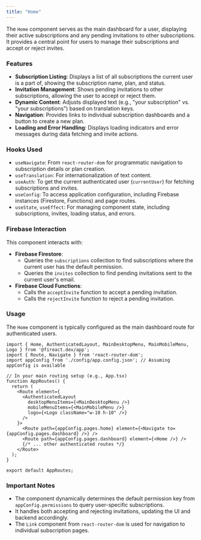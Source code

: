 ```yaml
---
title: "Home"
---
```


The `Home` component serves as the main dashboard for a user, displaying their active subscriptions and any pending invitations to other subscriptions. It provides a central point for users to manage their subscriptions and accept or reject invites.

### Features

- **Subscription Listing**: Displays a list of all subscriptions the current user is a part of, showing the subscription name, plan, and status.
- **Invitation Management**: Shows pending invitations to other subscriptions, allowing the user to accept or reject them.
- **Dynamic Content**: Adjusts displayed text (e.g., "your subscription" vs. "your subscriptions") based on translation keys.
- **Navigation**: Provides links to individual subscription dashboards and a button to create a new plan.
- **Loading and Error Handling**: Displays loading indicators and error messages during data fetching and invite actions.

### Hooks Used

- `useNavigate`: From `react-router-dom` for programmatic navigation to subscription details or plan creation.
- `useTranslation`: For internationalization of text content.
- `useAuth`: To get the current authenticated user (`currentUser`) for fetching subscriptions and invites.
- `useConfig`: To access application configuration, including Firebase instances (Firestore, Functions) and page routes.
- `useState`, `useEffect`: For managing component state, including subscriptions, invites, loading status, and errors.

### Firebase Interaction

This component interacts with:
- **Firebase Firestore**:
    - Queries the `subscriptions` collection to find subscriptions where the current user has the default permission.
    - Queries the `invites` collection to find pending invitations sent to the current user's email.
- **Firebase Cloud Functions**:
    - Calls the `acceptInvite` function to accept a pending invitation.
    - Calls the `rejectInvite` function to reject a pending invitation.

### Usage

The `Home` component is typically configured as the main dashboard route for authenticated users.

```tsx
import { Home, AuthenticatedLayout, MainDesktopMenu, MainMobileMenu, Logo } from '@fireact.dev/app';
import { Route, Navigate } from 'react-router-dom';
import appConfig from './config/app.config.json'; // Assuming appConfig is available

// In your main routing setup (e.g., App.tsx)
function AppRoutes() {
  return (
    <Route element={
      <AuthenticatedLayout 
        desktopMenuItems={<MainDesktopMenu />}
        mobileMenuItems={<MainMobileMenu />}
        logo={<Logo className="w-10 h-10" />}
      />
    }>
      <Route path={appConfig.pages.home} element={<Navigate to={appConfig.pages.dashboard} />} />
      <Route path={appConfig.pages.dashboard} element={<Home />} />
      {/* ... other authenticated routes */}
    </Route>
  );
}

export default AppRoutes;
```

### Important Notes

- The component dynamically determines the default permission key from `appConfig.permissions` to query user-specific subscriptions.
- It handles both accepting and rejecting invitations, updating the UI and backend accordingly.
- The `Link` component from `react-router-dom` is used for navigation to individual subscription pages.
